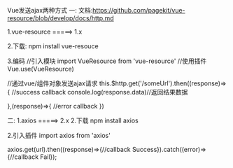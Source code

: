 Vue发送ajax两种方式
一:
文档:https://github.com/pagekit/vue-resource/blob/develop/docs/http.md

1.vue-resource    =====>    1.x

2.下载:
npm install vue-resouce

3.编码
//引入模块
import VueResource from 'vue-resource'
//使用插件
Vue.use(VueResource)

//通过vue/组件对象发送ajax请求
this.$http.get('/someUrl').then((response)=>{
  //success callback
  console.log(response.data)//返回结果数据

},(response)=>{
  //error callback
})

二:
1.axios =====>   2.x
2.下载
npm install axios


2.引入插件
import axios from 'axios'

axios.get(url).then((response)=>{//callback Success}).catch((error)=>{//callback Fail});


